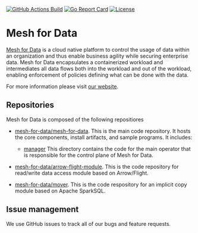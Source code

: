 [![GitHub Actions Build](https://github.com/mesh-for-data/mesh-for-data/actions/workflows/build.yml/badge.svg)](https://github.com/mesh-for-data/mesh-for-data/actions/workflows/build.yml)
[![Go Report Card](https://goreportcard.com/badge/github.com/mesh-for-data/mesh-for-data)](https://goreportcard.com/report/github.com/mesh-for-data/mesh-for-data)
[![License](https://img.shields.io/badge/License-Apache%202.0-blue.svg)](https://opensource.org/licenses/Apache-2.0)

# Mesh for Data

[Mesh for Data](https://mesh-for-data.github.io/mesh-for-data/) is a cloud native platform to control the usage of data within an organization and thus enable business agility while securing enterprise data. Mesh for Data encapsulates a containerized workload and intermediates all data flows both into the workload and out of the workload, enabling enforcement of policies defining what can be done with the data.

For more information please visit [our website](https://mesh-for-data.github.io/mesh-for-data/).

## Repositories

Mesh for Data is composed of the following repositiores

- [mesh-for-data/mesh-for-data](https://github.com/mesh-for-data/mesh-for-data). This is the main code repository. It hosts the core components, install artifacts, and sample programs. It includes:

  - [manager](manager) This directory contains the code for the main operator that is responsible for the control plane of Mesh for Data.

- [mesh-for-data/arrow-flight-module](https://github.com/mesh-for-data/arrow-flight-module). This is the code repository for read/write data access module based on Arrow/Flight.

- [mesh-for-data/mover](https://github.com/mesh-for-data/mover). This is the code respository for an implicit copy module based on Apache SparkSQL.

## Issue management

We use GitHub issues to track all of our bugs and feature requests.
